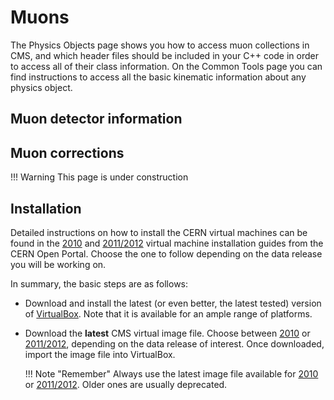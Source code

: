 #  Muons

The Physics Objects page shows you how to access muon collections in CMS, and which header files should be included in your C++ code in order to access all of their class information. On the Common Tools page you can find instructions to access all the basic kinematic information about any physics object.

## Muon detector information

## Muon corrections





!!! Warning
    This page is under construction

## Installation

Detailed instructions on how to install the CERN virtual machines can be found in the [2010](http://opendata.cern.ch/docs/cms-virtual-machine-2010) and [2011/2012](http://opendata.cern.ch/docs/cms-virtual-machine-2011) virtual machine installation guides from the CERN Open Portal.  Choose the one to follow depending on the data release you will be working on.

In summary, the basic steps are as follows:

- Download and install the latest (or even better, the latest tested) version of [VirtualBox](https://www.virtualbox.org/wiki/Downloads).  Note that it is available for an ample range of platforms.
- Download the **latest** CMS virtual image file.  Choose between [2010](http://opendata.cern.ch/docs/cms-virtual-machine-2010#downloading-and-creating-a-virtual-machine) or [2011/2012](http://opendata.cern.ch/docs/cms-virtual-machine-2011#downloading-and-creating-a-virtual-machine), depending on the data release of interest. Once downloaded, import the image file into VirtualBox.

    !!! Note "Remember"
        Always use the latest image file available for [2010](http://opendata.cern.ch/record/250) or [2011/2012](http://opendata.cern.ch/record/252). Older ones are usually deprecated.
